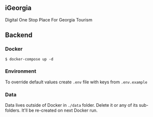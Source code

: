 iGeorgia
---
Digital One Stop Place For Georgia Tourism

## Backend

### Docker

```
$ docker-compose up -d
```

### Environment

To override default values create `.env` file with keys from `.env.example`

### Data

Data lives outside of Docker in `./data` folder. Delete it or
any of its sub-folders. It'll be re-created on next Docker run.
